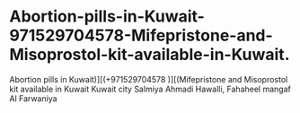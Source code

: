 # Abortion-pills-in-Kuwait-971529704578-Mifepristone-and-Misoprostol-kit-available-in-Kuwait.
Abortion pills in Kuwait)][(+971529704578 )][(Mifepristone and Misoprostol kit available in Kuwait Kuwait city Salmiya Ahmadi Hawalli, Fahaheel mangaf Al Farwaniya

